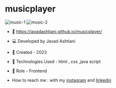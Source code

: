 # musicplayer
![music-1](https://github.com/javadashtiani/musicplayer/assets/134012615/c17a5a42-6c26-455e-8766-e6bcb3ba32c8)
![music-2](https://github.com/javadashtiani/musicplayer/assets/134012615/6e25fe62-4be7-42e9-9d47-94fa3e5b5fe8)
- 🔗 https://javadashtiani.github.io/musicplayer/
- 💻 Developed by Javad Ashtiani
- 📆 Created - 2023
- 🔧 Technologies Used - html , css ,java script
- 🧑‍ Role - Frontend

- How to reach me : with my [instagram](https://www.instagram.com/javadashtiani_web/) and [linkedin](https://www.linkedin.com/in/javadashtiani/)
